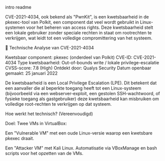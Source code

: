 intro readme

CVE-2021-4034, ook bekend als "PwnKit", is een kwetsbaarheid in de pkexec-tool van Polkit, een component dat veel wordt gebruikt in Linux-systemen voor het beheren van access rights. Deze kwetsbaarheid stelt een lokale gebruiker zonder speciale rechten in staat om rootrechten te verkrijgen, wat leidt tot een volledige compromittering van het systeem.

🧠 Technische Analyse van CVE-2021-4034

Kwetsbaar component: pkexec (onderdeel van Polkit)
CVE-ID: CVE-2021-4034
Type kwetsbaarheid: Out-of-bounds write / lokale privilege-escalatie
CVSS-score: 7.8 (High)
Ontdekt door: Qualys Security
Datum openbaar gemaakt: 25 januari 2022

De kwetsbaarheid is een Local Privilege Escalation (LPE). Dit betekent dat een aanvaller die al beperkte toegang heeft tot een Linux-systeem (bijvoorbeeld via een webserver-exploit, een gestolen SSH-wachtwoord, of fysieke toegang als gastgebruiker) deze kwetsbaarheid kan misbruiken om volledige root-rechten te verkrijgen op dat systeem.

Hoe werkt het technisch? (Vereenvoudigd)

Doel: Twee VMs in VirtualBox:

Een "Vulnerable VM" met een oude Linux-versie waarop een kwetsbare pkexec draait.

Een "Attacker VM" met Kali Linux.
Automatisatie via VBoxManage en bash scripts voor het opzetten van de VMs.
